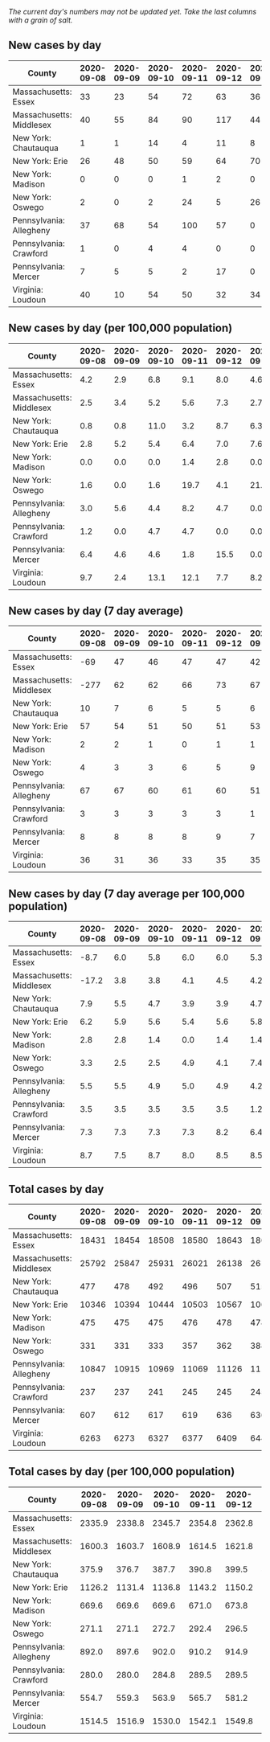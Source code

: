 _The current day's numbers may not be updated yet. Take the last columns with a grain of salt._
## New cases by day

| County | 2020-09-08 | 2020-09-09 | 2020-09-10 | 2020-09-11 | 2020-09-12 | 2020-09-13 | 2020-09-14 |
| --- | --- | --- | --- | --- | --- | --- | --- |
| Massachusetts: Essex | 33 | 23 | 54 | 72 | 63 | 36 |  |
| Massachusetts: Middlesex | 40 | 55 | 84 | 90 | 117 | 44 |  |
| New York: Chautauqua | 1 | 1 | 14 | 4 | 11 | 8 |  |
| New York: Erie | 26 | 48 | 50 | 59 | 64 | 70 |  |
| New York: Madison | 0 | 0 | 0 | 1 | 2 | 0 |  |
| New York: Oswego | 2 | 0 | 2 | 24 | 5 | 26 |  |
| Pennsylvania: Allegheny | 37 | 68 | 54 | 100 | 57 | 0 |  |
| Pennsylvania: Crawford | 1 | 0 | 4 | 4 | 0 | 0 |  |
| Pennsylvania: Mercer | 7 | 5 | 5 | 2 | 17 | 0 |  |
| Virginia: Loudoun | 40 | 10 | 54 | 50 | 32 | 34 |  |

## New cases by day (per 100,000 population)

| County | 2020-09-08 | 2020-09-09 | 2020-09-10 | 2020-09-11 | 2020-09-12 | 2020-09-13 | 2020-09-14 |
| --- | --- | --- | --- | --- | --- | --- | --- |
| Massachusetts: Essex | 4.2 | 2.9 | 6.8 | 9.1 | 8.0 | 4.6 |  |
| Massachusetts: Middlesex | 2.5 | 3.4 | 5.2 | 5.6 | 7.3 | 2.7 |  |
| New York: Chautauqua | 0.8 | 0.8 | 11.0 | 3.2 | 8.7 | 6.3 |  |
| New York: Erie | 2.8 | 5.2 | 5.4 | 6.4 | 7.0 | 7.6 |  |
| New York: Madison | 0.0 | 0.0 | 0.0 | 1.4 | 2.8 | 0.0 |  |
| New York: Oswego | 1.6 | 0.0 | 1.6 | 19.7 | 4.1 | 21.3 |  |
| Pennsylvania: Allegheny | 3.0 | 5.6 | 4.4 | 8.2 | 4.7 | 0.0 |  |
| Pennsylvania: Crawford | 1.2 | 0.0 | 4.7 | 4.7 | 0.0 | 0.0 |  |
| Pennsylvania: Mercer | 6.4 | 4.6 | 4.6 | 1.8 | 15.5 | 0.0 |  |
| Virginia: Loudoun | 9.7 | 2.4 | 13.1 | 12.1 | 7.7 | 8.2 |  |

## New cases by day (7 day average)

| County | 2020-09-08 | 2020-09-09 | 2020-09-10 | 2020-09-11 | 2020-09-12 | 2020-09-13 | 2020-09-14 |
| --- | --- | --- | --- | --- | --- | --- | --- |
| Massachusetts: Essex | -69 | 47 | 46 | 47 | 47 | 42 |  |
| Massachusetts: Middlesex | -277 | 62 | 62 | 66 | 73 | 67 |  |
| New York: Chautauqua | 10 | 7 | 6 | 5 | 5 | 6 |  |
| New York: Erie | 57 | 54 | 51 | 50 | 51 | 53 |  |
| New York: Madison | 2 | 2 | 1 | 0 | 1 | 1 |  |
| New York: Oswego | 4 | 3 | 3 | 6 | 5 | 9 |  |
| Pennsylvania: Allegheny | 67 | 67 | 60 | 61 | 60 | 51 |  |
| Pennsylvania: Crawford | 3 | 3 | 3 | 3 | 3 | 1 |  |
| Pennsylvania: Mercer | 8 | 8 | 8 | 8 | 9 | 7 |  |
| Virginia: Loudoun | 36 | 31 | 36 | 33 | 35 | 35 |  |

## New cases by day (7 day average per 100,000 population)

| County | 2020-09-08 | 2020-09-09 | 2020-09-10 | 2020-09-11 | 2020-09-12 | 2020-09-13 | 2020-09-14 |
| --- | --- | --- | --- | --- | --- | --- | --- |
| Massachusetts: Essex | -8.7 | 6.0 | 5.8 | 6.0 | 6.0 | 5.3 |  |
| Massachusetts: Middlesex | -17.2 | 3.8 | 3.8 | 4.1 | 4.5 | 4.2 |  |
| New York: Chautauqua | 7.9 | 5.5 | 4.7 | 3.9 | 3.9 | 4.7 |  |
| New York: Erie | 6.2 | 5.9 | 5.6 | 5.4 | 5.6 | 5.8 |  |
| New York: Madison | 2.8 | 2.8 | 1.4 | 0.0 | 1.4 | 1.4 |  |
| New York: Oswego | 3.3 | 2.5 | 2.5 | 4.9 | 4.1 | 7.4 |  |
| Pennsylvania: Allegheny | 5.5 | 5.5 | 4.9 | 5.0 | 4.9 | 4.2 |  |
| Pennsylvania: Crawford | 3.5 | 3.5 | 3.5 | 3.5 | 3.5 | 1.2 |  |
| Pennsylvania: Mercer | 7.3 | 7.3 | 7.3 | 7.3 | 8.2 | 6.4 |  |
| Virginia: Loudoun | 8.7 | 7.5 | 8.7 | 8.0 | 8.5 | 8.5 |  |

## Total cases by day

| County | 2020-09-08 | 2020-09-09 | 2020-09-10 | 2020-09-11 | 2020-09-12 | 2020-09-13 | 2020-09-14 |
| --- | --- | --- | --- | --- | --- | --- | --- |
| Massachusetts: Essex | 18431 | 18454 | 18508 | 18580 | 18643 | 18679 |  |
| Massachusetts: Middlesex | 25792 | 25847 | 25931 | 26021 | 26138 | 26182 |  |
| New York: Chautauqua | 477 | 478 | 492 | 496 | 507 | 515 |  |
| New York: Erie | 10346 | 10394 | 10444 | 10503 | 10567 | 10637 |  |
| New York: Madison | 475 | 475 | 475 | 476 | 478 | 478 |  |
| New York: Oswego | 331 | 331 | 333 | 357 | 362 | 388 |  |
| Pennsylvania: Allegheny | 10847 | 10915 | 10969 | 11069 | 11126 | 11126 |  |
| Pennsylvania: Crawford | 237 | 237 | 241 | 245 | 245 | 245 |  |
| Pennsylvania: Mercer | 607 | 612 | 617 | 619 | 636 | 636 |  |
| Virginia: Loudoun | 6263 | 6273 | 6327 | 6377 | 6409 | 6443 |  |

## Total cases by day (per 100,000 population)

| County | 2020-09-08 | 2020-09-09 | 2020-09-10 | 2020-09-11 | 2020-09-12 | 2020-09-13 | 2020-09-14 |
| --- | --- | --- | --- | --- | --- | --- | --- |
| Massachusetts: Essex | 2335.9 | 2338.8 | 2345.7 | 2354.8 | 2362.8 | 2367.3 |  |
| Massachusetts: Middlesex | 1600.3 | 1603.7 | 1608.9 | 1614.5 | 1621.8 | 1624.5 |  |
| New York: Chautauqua | 375.9 | 376.7 | 387.7 | 390.8 | 399.5 | 405.8 |  |
| New York: Erie | 1126.2 | 1131.4 | 1136.8 | 1143.2 | 1150.2 | 1157.8 |  |
| New York: Madison | 669.6 | 669.6 | 669.6 | 671.0 | 673.8 | 673.8 |  |
| New York: Oswego | 271.1 | 271.1 | 272.7 | 292.4 | 296.5 | 317.7 |  |
| Pennsylvania: Allegheny | 892.0 | 897.6 | 902.0 | 910.2 | 914.9 | 914.9 |  |
| Pennsylvania: Crawford | 280.0 | 280.0 | 284.8 | 289.5 | 289.5 | 289.5 |  |
| Pennsylvania: Mercer | 554.7 | 559.3 | 563.9 | 565.7 | 581.2 | 581.2 |  |
| Virginia: Loudoun | 1514.5 | 1516.9 | 1530.0 | 1542.1 | 1549.8 | 1558.0 |  |
